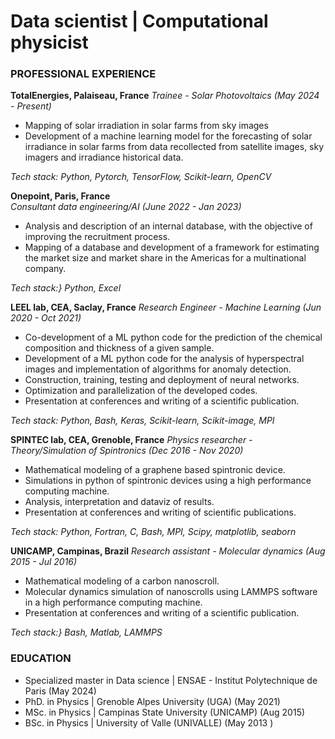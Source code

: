 # Data scientist | Computational physicist
  
### PROFESSIONAL EXPERIENCE
 **TotalEnergies, Palaiseau, France**
  *Trainee - Solar Photovoltaics (May 2024 - Present)*

  - Mapping of solar irradiation in solar farms from sky images
  - Development of a machine learning model for the forecasting of solar irradiance in solar farms from data recollected from satellite images, sky imagers and irradiance historical data.

  _Tech stack: Python, Pytorch, TensorFlow, Scikit-learn, OpenCV_

  **Onepoint, Paris, France**   
	 *Consultant data engineering/AI (June 2022 - Jan 2023)* 
	 
   - Analysis and description of an internal database, with the objective of improving the recruitment process.
   - Mapping of a database and development of a framework for estimating the market size and market share in the Americas for a multinational company.

  _Tech stack:} Python, Excel_

  **LEEL lab, CEA, Saclay, France**
	 *Research Engineer - Machine Learning (Jun 2020 - Oct 2021)*
  
   - Co-development of a ML python code for the prediction of the chemical composition and thickness of a given sample.
   - Development of a ML python code for the analysis of hyperspectral images and implementation of algorithms for anomaly detection.
   - Construction, training, testing and deployment of neural networks. 
   - Optimization and parallelization of the developed codes. 
   - Presentation at conferences and writing of a scientific publication.     
  
   _Tech stack: Python, Bash, Keras, Scikit-learn, Scikit-image, MPI_

  **SPINTEC lab, CEA, Grenoble, France**
	 *Physics researcher - Theory/Simulation of Spintronics (Dec 2016 - Nov 2020)*
	
   - Mathematical modeling of a graphene based spintronic device.
   - Simulations in python of spintronic devices using a high performance computing machine.
   - Analysis, interpretation and dataviz of results.
   - Presentation at conferences and writing of scientific publications.

   _Tech stack: Python, Fortran, C, Bash, MPI, Scipy, matplotlib, seaborn_
   
  **UNICAMP, Campinas, Brazil**
	  *Research assistant - Molecular dynamics (Aug 2015 - Jul 2016)*
	  
   - Mathematical modeling of a carbon nanoscroll.
   - Molecular dynamics simulation of nanoscrolls using LAMMPS software in a high performance computing machine.
   - Presentation at conferences and writing of a scientific publication.

  _Tech stack:} Bash, Matlab, LAMMPS_

### EDUCATION
    
  - Specialized master in Data science | ENSAE - Institut Polytechnique de Paris (May 2024)
  - PhD. in Physics | Grenoble Alpes University (UGA) (May 2021)
  - MSc. in Physics | Campinas State University (UNICAMP) (Aug 2015)
  - BSc. in Physics | University of Valle (UNIVALLE) (May 2013 )
